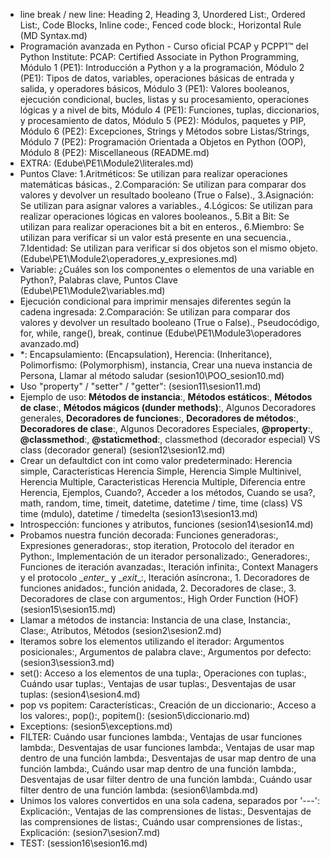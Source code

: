- line break / new line: Heading 2, Heading 3, Unordered List:, Ordered List:, Code Blocks, Inline code:, Fenced code block:, Horizontal Rule (MD Syntax.md)
- Programación avanzada en Python - Curso oficial PCAP y PCPP1™ del Python Institute: PCAP: Certified Associate in Python Programming, Módulo 1 (PE1): Introducción a Python y a la programación, Módulo 2 (PE1): Tipos de datos, variables, operaciones básicas de entrada y salida, y operadores básicos, Módulo 3 (PE1): Valores booleanos, ejecución condicional, bucles, listas y su procesamiento, operaciones lógicas y a nivel de bits, Módulo 4 (PE1): Funciones, tuplas, diccionarios, y procesamiento de datos, Módulo 5 (PE2): Módulos, paquetes y PIP, Módulo 6 (PE2): Excepciones, Strings y Métodos sobre Listas/Strings, Módulo 7 (PE2): Programación Orientada a Objetos en Python (OOP), Módulo 8 (PE2): Miscellaneous (README.md)
- EXTRA:  (Edube\PE1\Module2\literales.md)
- Puntos Clave: 1.Aritméticos: Se utilizan para realizar operaciones matemáticas básicas., 2.Comparación: Se utilizan para comparar dos valores y devolver un resultado booleano (True o False)., 3.Asignación: Se utilizan para asignar valores a variables., 4.Lógicos: Se utilizan para realizar operaciones lógicas en valores booleanos., 5.Bit a Bit: Se utilizan para realizar operaciones bit a bit en enteros., 6.Miembro: Se utilizan para verificar si un valor está presente en una secuencia., 7.Identidad: Se utilizan para verificar si dos objetos son el mismo objeto. (Edube\PE1\Module2\operadores_y_expresiones.md)
- Variable: ¿Cuáles son los componentes o elementos de una variable en Python?, Palabras clave, Puntos Clave (Edube\PE1\Module2\variables.md)
- Ejecución condicional para imprimir mensajes diferentes según la cadena ingresada: 2.Comparación: Se utilizan para comparar dos valores y devolver un resultado booleano (True o False)., Pseudocódigo, for, while, range(), break, continue (Edube\PE1\Module3\operadores avanzado.md)
- \*: Encapsulamiento: (Encapsulation), Herencia: (Inheritance), Polimorfismo: (Polymorphism), instancia, Crear una nueva instancia de Persona, Llamar al método saludar (sesion10\POO_sesion10.md)
- Uso "property" / "setter" / "getter":  (sesion11\sesion11.md)
- Ejemplo de uso: **Métodos de instancia**:, **Métodos estáticos**:, **Métodos de clase**:, **Métodos mágicos (dunder methods)**:, Algunos Decoradores generales, **Decoradores de funciones**:, **Decoradores de métodos**:, **Decoradores de clase**:, Algunos Decoradores Especiales, **@property**:, **@classmethod**:, **@staticmethod**:, classmethod (decorador especial) VS class (decorador general) (sesion12\sesion12.md)
- Crear un defaultdict con int como valor predeterminado: Herencia simple, Caracteristicas Herencia Simple, Herencia Simple Multinivel, Herencia Multiple, Caracteristicas Herencia Multiple, Diferencia entre Herencia, Ejemplos, Cuando?, Acceder a los métodos, Cuando se usa?, math, random, time, timeit, datetime, datetime / time, time (class) VS time (mdulo), datetime / timedelta (sesion13\sesion13.md)
- Introspección: funciones y atributos, funciones (sesion14\sesion14.md)
- Probamos nuestra función decorada: Funciones generadoras:, Expresiones generadoras:, stop iteration, Protocolo del iterador en Python:, Implementación de un iterador personalizado:, Generadores:, Funciones de iteración avanzadas:, Iteración infinita:, Context Managers y el protocolo \__enter__ y \__exit__:, Iteración asíncrona:, 1. Decoradores de funciones anidados:, función anidada, 2. Decoradores de clase:, 3. Decoradores de clase con argumentos:, High Order Function (HOF) (sesion15\sesion15.md)
- Llamar a métodos de instancia: Instancia de una clase, Instancia:, Clase:, Atributos, Métodos (sesion2\sesion2.md)
- Iteramos sobre los elementos utilizando el iterador: Argumentos posicionales:, Argumentos de palabra clave:, Argumentos por defecto: (sesion3\session3.md)
- set(): Acceso a los elementos de una tupla:, Operaciones con tuplas:, Cuándo usar tuplas:, Ventajas de usar tuplas:, Desventajas de usar tuplas: (sesion4\sesion4.md)
- pop vs popitem: Características:, Creación de un diccionario:, Acceso a los valores:, pop():, popitem(): (sesion5\diccionario.md)
- Exceptions:  (sesion5\exceptions.md)
- FILTER: Cuándo usar funciones lambda:, Ventajas de usar funciones lambda:, Desventajas de usar funciones lambda:, Ventajas de usar map dentro de una función lambda:, Desventajas de usar map dentro de una función lambda:, Cuándo usar map dentro de una función lambda:, Desventajas de usar filter dentro de una función lambda:, Cuándo usar filter dentro de una función lambda: (sesion6\lambda.md)
- Unimos los valores convertidos en una sola cadena, separados por '---': Explicación:, Ventajas de las comprensiones de listas:, Desventajas de las comprensiones de listas:, Cuándo usar comprensiones de listas:, Explicación: (sesion7\sesion7.md)
- TEST:  (session16\sesion16.md)
